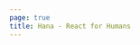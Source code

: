 ```yaml
---
page: true
title: Hana - React for Humans
---
```


<script setup>
import Home from '/@theme/components/Home.vue'
</script>

<Home />
